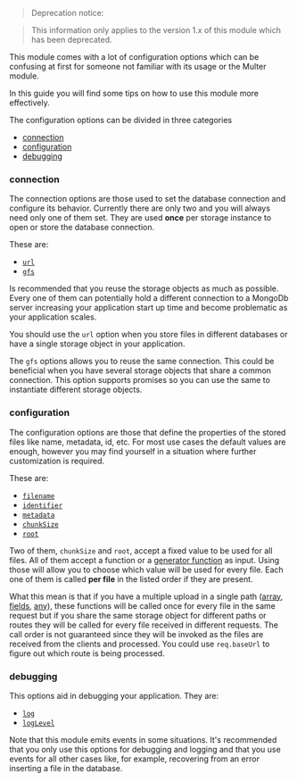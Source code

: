 > Deprecation notice:

> This information only applies to the version 1.x of this module which has been deprecated.

This module comes with a lot of configuration options which can be confusing
at first for someone not familiar with its usage or the Multer module. 

In this guide you will find some tips on how to use this module more effectively.

The configuration options can be divided in three categories

- [connection][connection]
- [configuration][configuration]
- [debugging][debugging]

### connection

The connection options are those used to set the database connection and configure 
its behavior. Currently there are only two and you will always need only one of them set. 
They are used **once** per storage instance to open or store the database connection.

These are:
 
- [`url`][url-option]
- [`gfs`][gfs-option]

Is recommended that you reuse the storage objects as much as possible. Every one 
of them can potentially hold a different connection to a MongoDb server increasing
your application start up time and become problematic as your application scales.

You should use the `url` option when you store files in different databases or have
a single storage object in your application. 

The `gfs` options allows you to reuse the same connection. This could be beneficial
when you have several storage objects that share a common connection. This option
supports promises so you can use the same to instantiate different storage objects.

### configuration

The configuration options are those that define the properties of the stored files
like name, metadata, id, etc. For most use cases the default values are enough, however
you may find yourself in a situation where further customization is required.

These are:

- [`filename`][filename-option]
- [`identifier`][identifier-option]
- [`metadata`][metadata-option]
- [`chunkSize`][chunkSize-option]
- [`root`][root-option]

Two of them, `chunkSize` and `root`, accept a fixed value to be used for all files.
All of them accept a function or a [generator function][wiki-generators] as input. 
Using those will allow you to choose which value will be used for every file. 
Each one of them is called **per file** in the listed order if they are present.

What this mean is that if you have a multiple upload in a single path 
([array][multer-array], [fields][multer-fields], [any][multer-any]), 
these functions will be called once for every file in the same request but if you share
the same storage object for different paths or routes they will be called for every 
file received in different requests. The call order is not guaranteed since they will 
be invoked as the files are received from the clients and processed. You could 
use `req.baseUrl` to figure out which route is being processed.
 
### debugging

This options aid in debugging your application. They are:

- [`log`][log-option]
- [`logLevel`][logLevel-option]

Note that this module emits events in some situations. It's recommended that you 
only use this options for debugging and logging and that you use events for all 
other cases like, for example, recovering from an error inserting a file in the 
database.


[connection]: #connection
[configuration]: #configuration
[debugging]: #debugging

[url-option]: https://github.com/devconcept/multer-gridfs-storage#url
[gfs-option]: https://github.com/devconcept/multer-gridfs-storage#gfs
[filename-option]: https://github.com/devconcept/multer-gridfs-storage#filename
[identifier-option]: https://github.com/devconcept/multer-gridfs-storage#identifier
[metadata-option]: https://github.com/devconcept/multer-gridfs-storage#metadata
[chunkSize-option]: https://github.com/devconcept/multer-gridfs-storage#chunkSize
[root-option]: https://github.com/devconcept/multer-gridfs-storage#root
[log-option]: https://github.com/devconcept/multer-gridfs-storage#log
[logLevel-option]: https://github.com/devconcept/multer-gridfs-storage#loglevel

[wiki-generators]: https://github.com/devconcept/multer-gridfs-storage/wiki/Using-generator-functions
[wiki-promises]: https://github.com/devconcept/multer-gridfs-storage/wiki/Using-promises

[multer-array]: https://github.com/expressjs/multer#arrayfieldname-maxcount
[multer-fields]: https://github.com/expressjs/multer#fieldsfields
[multer-any]: https://github.com/expressjs/multer#any
